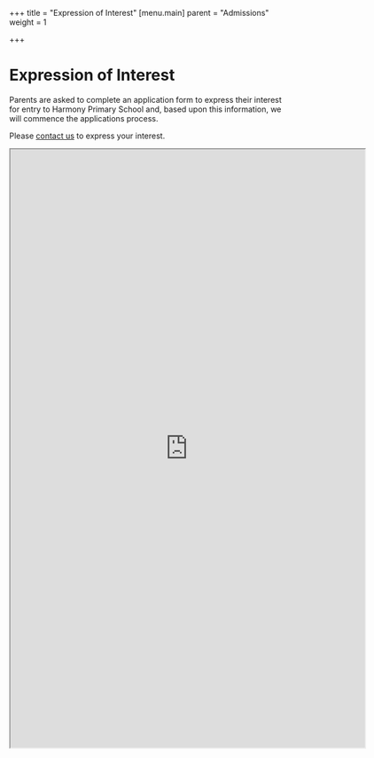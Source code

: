 +++
title = "Expression of Interest"
[menu.main]
parent = "Admissions"
weight = 1

+++
# Expression of Interest

Parents are asked to complete an application form to express their interest for entry to Harmony Primary School and, based upon this information, we will commence the applications process.

Please [contact us](https://forms.gle/eT76FnahVRYN4DjU7) to express your interest.

<iframe src="https://docs.google.com/forms/d/e/1FAIpQLSc8I58qb5tTkPREl_4baQ97gl7RWlsTgMTOPPmS8258vgUdUQ/viewform?embedded=true" height="1080" width="640"></iframe>